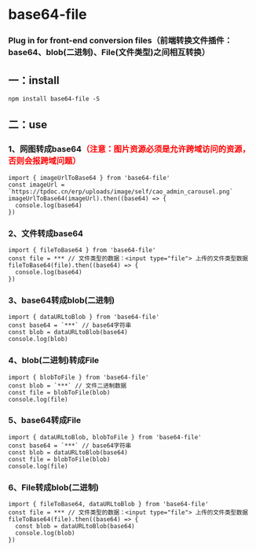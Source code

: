 # base64-file
### Plug in for front-end conversion files（前端转换文件插件：base64、blob(二进制)、File(文件类型)之间相互转换）

## 一：install
```
npm install base64-file -S
```
## 二：use
### 1、网图转成base64<font face="黑体" color=red>（注意：图片资源必须是允许跨域访问的资源，否则会报跨域问题）</font>
```
import { imageUrlToBase64 } from 'base64-file'
const imageUrl = `https://tpdoc.cn/erp/uploads/image/self/cao_admin_carousel.png`
imageUrlToBase64(imageUrl).then((base64) => {
  console.log(base64)
})
```

### 2、文件转成base64
```
import { fileToBase64 } from 'base64-file'
const file = *** // 文件类型的数据：<input type="file"> 上传的文件类型数据
fileToBase64(file).then((base64) => {
  console.log(base64)
})
```

### 3、base64转成blob(二进制)
```
import { dataURLtoBlob } from 'base64-file'
const base64 = `***` // base64字符串
const blob = dataURLtoBlob(base64)
console.log(blob)
```

### 4、blob(二进制)转成File
```
import { blobToFile } from 'base64-file'
const blob = `***` // 文件二进制数据
const file = blobToFile(blob)
console.log(file)
```

### 5、base64转成File
```
import { dataURLtoBlob, blobToFile } from 'base64-file'
const base64 = `***` // base64字符串
const blob = dataURLtoBlob(base64)
const file = blobToFile(blob)
console.log(file)
```

### 6、File转成blob(二进制)
```
import { fileToBase64, dataURLtoBlob } from 'base64-file'
const file = *** // 文件类型的数据：<input type="file"> 上传的文件类型数据
fileToBase64(file).then((base64) => {
  const blob = dataURLtoBlob(base64)
  console.log(blob)
})
```

